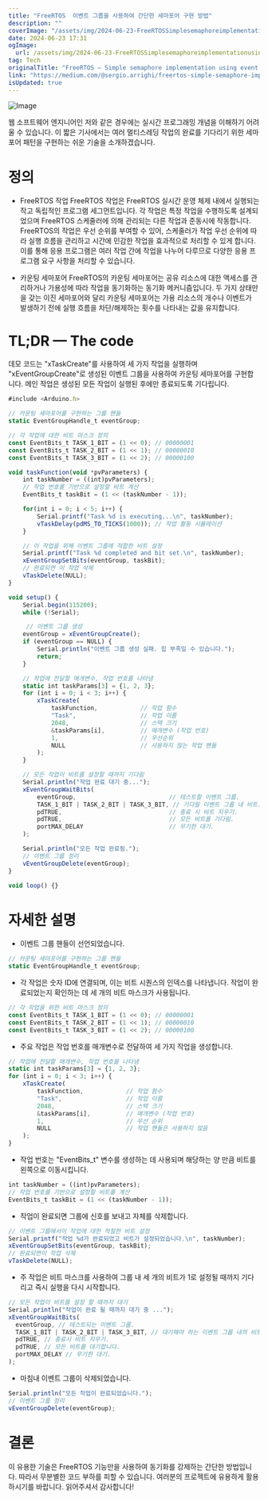 ```yaml
---
title: "FreeRTOS  이벤트 그룹을 사용하여 간단한 세마포어 구현 방법"
description: ""
coverImage: "/assets/img/2024-06-23-FreeRTOSSimplesemaphoreimplementationusingeventgroup_0.png"
date: 2024-06-23 17:31
ogImage:
  url: /assets/img/2024-06-23-FreeRTOSSimplesemaphoreimplementationusingeventgroup_0.png
tag: Tech
originalTitle: "FreeRTOS — Simple semaphore implementation using event group"
link: "https://medium.com/@sergio.arrighi/freertos-simple-semaphore-implementation-using-event-group-ac54e3bb5686"
isUpdated: true
---
```


![Image](/assets/img/2024-06-23-FreeRTOSSimplesemaphoreimplementationusingeventgroup_0.png)

웹 소프트웨어 엔지니어인 저와 같은 경우에는 실시간 프로그래밍 개념을 이해하기 어려울 수 있습니다.
이 짧은 기사에서는 여러 멀티스레딩 작업의 완료를 기다리기 위한 세마포어 패턴을 구현하는 쉬운 기술을 소개하겠습니다.

# 정의

- FreeRTOS 작업
  FreeRTOS 작업은 FreeRTOS 실시간 운영 체제 내에서 실행되는 작고 독립적인 프로그램 세그먼트입니다. 각 작업은 특정 작업을 수행하도록 설계되었으며 FreeRTOS 스케줄러에 의해 관리되는 다른 작업과 준동시에 작동합니다. FreeRTOS의 작업은 우선 순위를 부여할 수 있어, 스케줄러가 작업 우선 순위에 따라 실행 흐름을 관리하고 시간에 민감한 작업을 효과적으로 처리할 수 있게 합니다. 이를 통해 응용 프로그램은 여러 작업 간에 작업을 나누어 다루므로 다양한 응용 프로그램 요구 사항을 처리할 수 있습니다.

- 카운팅 세마포어
  FreeRTOS의 카운팅 세마포어는 공유 리소스에 대한 액세스를 관리하거나 가용성에 따라 작업을 동기화하는 동기화 메커니즘입니다. 두 가지 상태만을 갖는 이진 세마포어와 달리 카운팅 세마포어는 가용 리소스의 개수나 이벤트가 발생하기 전에 실행 흐름을 차단/해제하는 횟수를 나타내는 값을 유지합니다.

<div class="content-ad"></div>

# TL;DR — The code

데모 코드는 "xTaskCreate"를 사용하여 세 가지 작업을 실행하며 "xEventGroupCreate"로 생성된 이벤트 그룹을 사용하여 카운팅 세마포어를 구현합니다. 메인 작업은 생성된 모든 작업이 실행된 후에만 종료되도록 기다립니다.

```js
#include <Arduino.h>

// 카운팅 세마포어를 구현하는 그룹 핸들
static EventGroupHandle_t eventGroup;

// 각 작업에 대한 비트 마스크 정의
const EventBits_t TASK_1_BIT = (1 << 0); // 00000001
const EventBits_t TASK_2_BIT = (1 << 1); // 00000010
const EventBits_t TASK_3_BIT = (1 << 2); // 00000100

void taskFunction(void *pvParameters) {
    int taskNumber = ((int)pvParameters);
    // 작업 번호를 기반으로 설정할 비트 계산
    EventBits_t taskBit = (1 << (taskNumber - 1));

    for(int i = 0; i < 5; i++) {
        Serial.printf("Task %d is executing...\n", taskNumber);
        vTaskDelay(pdMS_TO_TICKS(1000)); // 작업 활동 시뮬레이션
    }

    // 이 작업을 위해 이벤트 그룹에 적합한 비트 설정
    Serial.printf("Task %d completed and bit set.\n", taskNumber);
    xEventGroupSetBits(eventGroup, taskBit);
    // 완료되면 이 작업 삭제
    vTaskDelete(NULL);
}

void setup() {
    Serial.begin(115200);
    while (!Serial);

     // 이벤트 그룹 생성
    eventGroup = xEventGroupCreate();
    if (eventGroup == NULL) {
        Serial.println("이벤트 그룹 생성 실패. 힙 부족일 수 있습니다.");
        return;
    }

    // 작업에 전달할 매개변수, 작업 번호를 나타냄
    static int taskParams[3] = {1, 2, 3};
    for (int i = 0; i < 3; i++) {
        xTaskCreate(
            taskFunction,            // 작업 함수
            "Task",                  // 작업 이름
            2048,                    // 스택 크기
            &taskParams[i],          // 매개변수 (작업 번호)
            1,                       // 우선순위
            NULL                     // 사용하지 않는 작업 핸들
        );
    }

    // 모든 작업이 비트를 설정할 때까지 기다림
    Serial.println("작업 완료 대기 중...");
    xEventGroupWaitBits(
        eventGroup,                          // 테스트할 이벤트 그룹.
        TASK_1_BIT | TASK_2_BIT | TASK_3_BIT, // 기다릴 이벤트 그룹 내 비트.
        pdTRUE,                              // 종료 시 비트 지우기.
        pdTRUE,                              // 모든 비트를 기다림.
        portMAX_DELAY                        // 무기한 대기.
    );

    Serial.println("모든 작업 완료됨.");
    // 이벤트 그룹 정리
    vEventGroupDelete(eventGroup);
}

void loop() {}
```

# 자세한 설명

<div class="content-ad"></div>

- 이벤트 그룹 핸들이 선언되었습니다.

```js
// 카운팅 세마포어를 구현하는 그룹 핸들
static EventGroupHandle_t eventGroup;
```

- 각 작업은 숫자 ID에 연결되며, 이는 비트 시퀀스의 인덱스를 나타냅니다. 작업이 완료되었는지 확인하는 데 세 개의 비트 마스크가 사용됩니다.

```js
// 각 작업을 위한 비트 마스크 정의
const EventBits_t TASK_1_BIT = (1 << 0); // 00000001
const EventBits_t TASK_2_BIT = (1 << 1); // 00000010
const EventBits_t TASK_3_BIT = (1 << 2); // 00000100
```

<div class="content-ad"></div>

- 주요 작업은 작업 번호를 매개변수로 전달하여 세 가지 작업을 생성합니다.

```js
// 작업에 전달할 매개변수, 작업 번호를 나타냄
static int taskParams[3] = {1, 2, 3};
for (int i = 0; i < 3; i++) {
    xTaskCreate(
        taskFunction,            // 작업 함수
        "Task",                  // 작업 이름
        2048,                    // 스택 크기
        &taskParams[i],          // 매개변수 (작업 번호)
        1,                       // 우선 순위
        NULL                     // 작업 핸들은 사용하지 않음
    );
}
```

- 작업 번호는 "EventBits_t" 변수를 생성하는 데 사용되며 해당하는 양 만큼 비트를 왼쪽으로 이동시킵니다.

```js
int taskNumber = ((int)pvParameters);
// 작업 번호를 기반으로 설정할 비트를 계산
EventBits_t taskBit = (1 << (taskNumber - 1));
```

<div class="content-ad"></div>

- 작업이 완료되면 그룹에 신호를 보내고 자체를 삭제합니다.

```js
// 이벤트 그룹에서이 작업에 대한 적절한 비트 설정
Serial.printf("작업 %d가 완료되었고 비트가 설정되었습니다.\n", taskNumber);
xEventGroupSetBits(eventGroup, taskBit);
// 완료되면이 작업 삭제
vTaskDelete(NULL);
```

- 주 작업은 비트 마스크를 사용하여 그룹 내 세 개의 비트가 1로 설정될 때까지 기다리고 즉시 실행을 다시 시작합니다.

```js
// 모든 작업이 비트를 설정 할 때까지 대기
Serial.println("작업이 완료 될 때까지 대기 중 ...");
xEventGroupWaitBits(
  eventGroup, // 테스트되는 이벤트 그룹.
  TASK_1_BIT | TASK_2_BIT | TASK_3_BIT, // 대기해야 하는 이벤트 그룹 내의 비트.
  pdTRUE, // 종료시 비트 지우기.
  pdTRUE, // 모든 비트를 대기합니다.
  portMAX_DELAY // 무기한 대기.
);
```

<div class="content-ad"></div>

- 마침내 이벤트 그룹이 삭제되었습니다.

```js
Serial.println("모든 작업이 완료되었습니다.");
// 이벤트 그룹 정리
vEventGroupDelete(eventGroup);
```

# 결론

이 유용한 기술은 FreeRTOS 기능만을 사용하여 동기화를 강제하는 간단한 방법입니다. 따라서 무분별한 코드 부하를 피할 수 있습니다. 여러분의 프로젝트에 유용하게 활용하시기를 바랍니다. 읽어주셔서 감사합니다!
